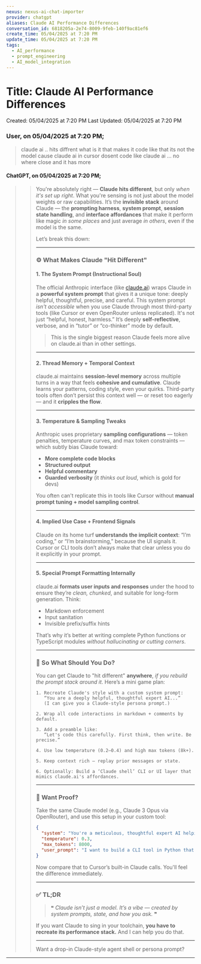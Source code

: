 ```yaml
---
nexus: nexus-ai-chat-importer
provider: chatgpt
aliases: Claude AI Performance Differences
conversation_id: 6818205a-2e74-8009-9feb-140f9ac81ef6
create_time: 05/04/2025 at 7:20 PM
update_time: 05/04/2025 at 7:20 PM
tags:
  - AI_performance
  - prompt_engineering
  - AI_model_integration
---
```


# Title: Claude AI Performance Differences

Created: 05/04/2025 at 7:20 PM
Last Updated: 05/04/2025 at 7:20 PM


### User, on 05/04/2025 at 7:20 PM;
> claude ai .. hits diffrent what is it that makes it code like that its not the model cause claude ai in cursor dosent code like  claude ai ...  no where close and it has more
<!-- UID: 700c1fea-6ede-4be5-8a03-c1a61b7149b5 -->


#### ChatGPT, on 05/04/2025 at 7:20 PM;
>> You're absolutely right — **Claude hits different**, but only *when it's set up right*. What you're sensing is not just about the model weights or raw capabilities. It’s the **invisible stack** around Claude — the **prompting harness**, **system prompt**, **session state handling**, and **interface affordances** that make it perform like magic *in some places* and just average *in others*, even if the model is the same.
>> 
>> Let’s break this down:
>> 
>> ---
>> 
>> ### ⚙️ What Makes Claude "Hit Different"
>> 
>> #### 1. **The System Prompt (Instructional Soul)**
>> The official Anthropic interface (like [claude.ai](https://claude.ai)) wraps Claude in a **powerful system prompt** that gives it a unique tone: deeply helpful, thoughtful, precise, and careful. This system prompt *isn't accessible* when you use Claude through most third-party tools (like Cursor or even OpenRouter unless replicated). It's not just “helpful, honest, harmless.” It’s deeply **self-reflective**, verbose, and in “tutor” or “co-thinker” mode by default.
>> 
>> > This is the single biggest reason Claude feels more alive on claude.ai than in other settings.
>> 
>> ---
>> 
>> #### 2. **Thread Memory + Temporal Context**
>> claude.ai maintains **session-level memory** across multiple turns in a way that feels **cohesive and cumulative**. Claude learns your patterns, coding style, even your quirks. Third-party tools often don’t persist this context well — or reset too eagerly — and it **cripples the flow**.
>> 
>> ---
>> 
>> #### 3. **Temperature & Sampling Tweaks**
>> Anthropic uses proprietary **sampling configurations** — token penalties, temperature curves, and max token constraints — which subtly bias Claude toward:
>> - **More complete code blocks**
>> - **Structured output**
>> - **Helpful commentary**
>> - **Guarded verbosity** (it *thinks out loud*, which is gold for devs)
>> 
>> You often can't replicate this in tools like Cursor without **manual prompt tuning + model sampling control**.
>> 
>> ---
>> 
>> #### 4. **Implied Use Case + Frontend Signals**
>> Claude on its home turf **understands the implicit context**: “I’m coding,” or “I’m brainstorming,” because the UI signals it. Cursor or CLI tools don’t always make that clear unless you do it explicitly in your prompt.
>> 
>> ---
>> 
>> #### 5. **Special Prompt Formatting Internally**
>> claude.ai **formats user inputs and responses** under the hood to ensure they’re *clean, chunked*, and suitable for long-form generation. Think:
>> - Markdown enforcement
>> - Input sanitation
>> - Invisible prefix/suffix hints
>> 
>> That’s why it’s better at writing complete Python functions or TypeScript modules *without hallucinating or cutting corners*.
>> 
>> ---
>> 
>> ### 🧠 So What Should You Do?
>> 
>> You can get Claude to "hit different" **anywhere**, *if you rebuild the prompt stack around it*. Here’s a mini game plan:
>> 
>> ```plaintext
>> 1. Recreate Claude's style with a custom system prompt:
>>    “You are a deeply helpful, thoughtful expert AI...”
>>    (I can give you a Claude-style persona prompt.)
>> 
>> 2. Wrap all code interactions in markdown + comments by default.
>> 
>> 3. Add a preamble like:
>>    “Let's code this carefully. First think, then write. Be precise.”
>> 
>> 4. Use low temperature (0.2–0.4) and high max tokens (8k+).
>> 
>> 5. Keep context rich — replay prior messages or state.
>> 
>> 6. Optionally: Build a ‘Claude shell’ CLI or UI layer that mimics claude.ai's affordances.
>> ```
>> 
>> ---
>> 
>> ### 🧪 Want Proof?
>> 
>> Take the same Claude model (e.g., Claude 3 Opus via OpenRouter), and use this setup in your custom tool:
>> 
>> ```json
>> {
>>   "system": "You're a meticulous, thoughtful expert AI helping a power user reason through code and system design problems. Always think carefully before responding. Explain your reasoning when needed. Output clean, complete solutions.",
>>   "temperature": 0.3,
>>   "max_tokens": 8000,
>>   "user_prompt": "I want to build a CLI tool in Python that does X. First, think through the architecture. Then give me the first version of the code."
>> }
>> ```
>> 
>> Now compare that to Cursor’s built-in Claude calls. You'll feel the difference immediately.
>> 
>> ---
>> 
>> ### ✅ TL;DR
>> 
>> > ❝ *Claude isn’t just a model. It’s a vibe — created by system prompts, state, and how you ask.* ❞
>> 
>> If you want Claude to sing in your toolchain, **you have to recreate its performance stack.** And I can help you do that.
>> 
>> ---
>> 
>> Want a drop-in Claude-style agent shell or persona prompt?
<!-- UID: 91d367f8-17e8-425a-a13d-3421493cb537 -->

---


